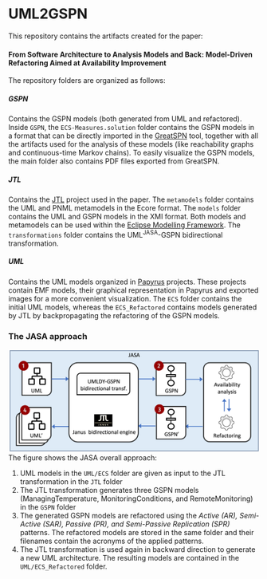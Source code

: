 # UML2GSPN

This repository contains the artifacts created for the paper:
#### From Software Architecture to Analysis Models and Back: Model-Driven Refactoring Aimed at Availability Improvement

The repository folders are organized as follows:
##### GSPN
Contains the GSPN models (both generated from UML and refactored).
Inside `GSPN`, the `ECS-Measures.solution` folder contains the GSPN models in a format that can be directly imported in the [GreatSPN](http://www.di.unito.it/~greatspn/) tool, together with all the artifacts used for the analysis of these models (like reachability graphs and continuous-time Markov chains).
To easily visualize the GSPN models, the main folder also contains PDF files exported from GreatSPN.
##### JTL
Contains the [JTL](https://jtl.univaq.it) project used in the paper. The `metamodels` folder contains the UML and PNML metamodels in the Ecore format. The `models` folder contains the UML and GSPN models in the XMI format. Both models and metamodels can be used within the [Eclipse Modelling Framework](https://www.eclipse.org/modeling/emf/). The `transformations` folder contains the UML<sup>JASA</sup>-GSPN bidirectional transformation.
##### UML
Contains the UML models organized in [Papyrus](https://www.eclipse.org/papyrus/) projects. These projects contain EMF models, their graphical representation in Papyrus and exported images for a more convenient visualization. The `ECS` folder contains the initial UML models, whereas the `ECS_Refactored` contains models generated by JTL by backpropagating the refactoring of the GSPN models.


### The JASA approach
![The JASA approach](/approach.png?raw=true "The JASA overall approach")
The figure shows the JASA overall approach:
1. UML models in the `UML/ECS` folder are given as input to the JTL transformation in the `JTL` folder
2. The JTL transformation generates three GSPN models (ManagingTemperature, MonitoringConditions, and RemoteMonitoring) in the `GSPN` folder
3. The generated GSPN models are refactored using the *Active (AR), Semi-Active (SAR), Passive (PR), and Semi-Passive Replication (SPR)* patterns. The refactored models are stored in the same folder and their filenames contain the acronyms of the applied patterns.
4. The JTL transformation is used again in backward direction to generate a new UML architecture. The resulting models are contained in the `UML/ECS_Refactored` folder.
